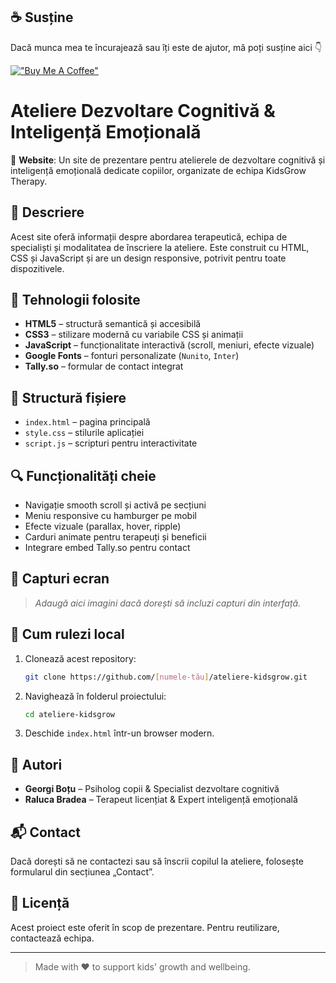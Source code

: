 ## ☕ Susține

Dacă munca mea te încurajează sau îți este de ajutor, mă poți susține aici 👇

[!["Buy Me A Coffee"](https://www.buymeacoffee.com/assets/img/custom_images/orange_img.png)](https://buymeacoffee.com/ochis)

# Ateliere Dezvoltare Cognitivă & Inteligență Emoțională

🎨 **Website**: Un site de prezentare pentru atelierele de dezvoltare cognitivă și inteligență emoțională dedicate copiilor, organizate de echipa KidsGrow Therapy.

## 🌟 Descriere

Acest site oferă informații despre abordarea terapeutică, echipa de specialiști și modalitatea de înscriere la ateliere. Este construit cu HTML, CSS și JavaScript și are un design responsive, potrivit pentru toate dispozitivele.

## 🔧 Tehnologii folosite

- **HTML5** – structură semantică și accesibilă
- **CSS3** – stilizare modernă cu variabile CSS și animații
- **JavaScript** – funcționalitate interactivă (scroll, meniuri, efecte vizuale)
- **Google Fonts** – fonturi personalizate (`Nunito`, `Inter`)
- **Tally.so** – formular de contact integrat

## 📁 Structură fișiere

- `index.html` – pagina principală
- `style.css` – stilurile aplicației
- `script.js` – scripturi pentru interactivitate

## 🔍 Funcționalități cheie

- Navigație smooth scroll și activă pe secțiuni
- Meniu responsive cu hamburger pe mobil
- Efecte vizuale (parallax, hover, ripple)
- Carduri animate pentru terapeuți și beneficii
- Integrare embed Tally.so pentru contact

## 📸 Capturi ecran

> *Adaugă aici imagini dacă dorești să incluzi capturi din interfață.*

## 🚀 Cum rulezi local

1. Clonează acest repository:
   ```bash
   git clone https://github.com/[numele-tău]/ateliere-kidsgrow.git
   ```
2. Navighează în folderul proiectului:
   ```bash
   cd ateliere-kidsgrow
   ```
3. Deschide `index.html` într-un browser modern.

## 🧠 Autori

- **Georgi Boțu** – Psiholog copii & Specialist dezvoltare cognitivă
- **Raluca Bradea** – Terapeut licențiat & Expert inteligență emoțională

## 📬 Contact

Dacă dorești să ne contactezi sau să înscrii copilul la ateliere, folosește formularul din secțiunea „Contact”.

## 📄 Licență

Acest proiect este oferit în scop de prezentare. Pentru reutilizare, contactează echipa.

---

> Made with ❤️ to support kids' growth and wellbeing.
